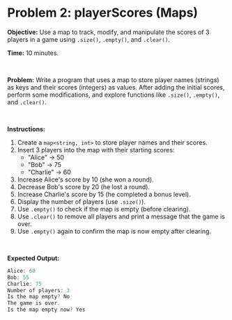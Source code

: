 # Problem 2: playerScores (Maps)

**Objective:** Use a map to track, modify, and manipulate the scores of 3 players in a game using `.size()`, `.empty()`, and `.clear()`.

**Time:** 10 minutes.

<br/>

**Problem:**
Write a program that uses a map to store player names (strings) as keys and their scores (integers) as values. After adding the initial scores, perform some modifications, and explore functions like `.size()`, `.empty()`, and `.clear()`.

<br/>

**Instructions:**
1. Create a `map<string, int>` to store player names and their scores.
2. Insert 3 players into the map with their starting scores:
   - "Alice" -> 50
   - "Bob" -> 75
   - "Charlie" -> 60
3. Increase Alice's score by 10 (she won a round).
4. Decrease Bob's score by 20 (he lost a round).
5. Increase Charlie's score by 15 (he completed a bonus level).
6. Display the number of players (use `.size()`).
7. Use `.empty()` to check if the map is empty (before clearing).
8. Use `.clear()` to remove all players and print a message that the game is over.
9. Use `.empty()` again to confirm the map is now empty after clearing.

<br/>

**Expected Output:**
```cpp
Alice: 60
Bob: 55
Charlie: 75
Number of players: 3
Is the map empty? No
The game is over.
Is the map empty now? Yes
```

